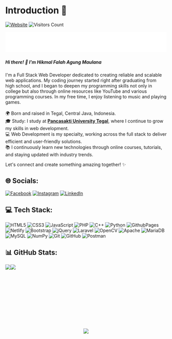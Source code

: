 # Introduction :wave:

[![Website](https://img.shields.io/website?label=Website&logo=windows-terminal&labelColor=white&logoColor=grey&style=for-the-badge&down_color=red&down_message=Down&up_color=%2304AA6D&up_message=Up&url=https%3A%2F%2Fhikmal-falah.com)](https://hikmal-falah.com)
![Visitors Count](https://komarev.com/ghpvc/?username=Superior231&label=visitors&style=for-the-badge)

<p align="center">
  <img src="https://raw.githubusercontent.com/Superior231/Superior231/main/name.svg" alt="Hikmal Falah Agung Maulana" />
</p>

##### **Hi there! 👋 I'm Hikmal Falah Agung Maulana**<br>
I'm a Full Stack Web Developer dedicated to creating reliable and scalable web applications. My coding journey started right after graduating from high school, and I began to deepen my programming skills not only in college but also through online resources like YouTube and various programming courses. In my free time, I enjoy listening to music and playing games.<br><br>
🌍 Born and raised in Tegal, Central Java, Indonesia.<br>
🎓 Study: I study at [**Pancasakti University Tegal**](https://www.upstegal.ac.id/), where I continue to grow my skills in web development.<br>
💻 Web Development is my specialty, working across the full stack to deliver efficient and user-friendly solutions.<br>
📚 I continuously learn new technologies through online courses, tutorials, and staying updated with industry trends.<br>

Let's connect and create something amazing together! ✨


## 🌐 Socials:

[![Facebook](https://img.shields.io/badge/Facebook-%231877F2.svg?logo=Facebook&logoColor=white)](https://facebook.com/hikmal.falah.9) [![Instagram](https://img.shields.io/badge/Instagram-%23E4405F.svg?logo=Instagram&logoColor=white)](https://instagram.com/hikmalfalah231) [![LinkedIn](https://img.shields.io/badge/LinkedIn-%230077B5.svg?logo=linkedin&logoColor=white)](https://linkedin.com/in/hikmal-falah-agung-maulana) 

## 💻 Tech Stack:

![HTML5](https://img.shields.io/badge/html5-%23E34F26.svg?style=for-the-badge&logo=html5&logoColor=white) ![CSS3](https://img.shields.io/badge/css3-%231572B6.svg?style=for-the-badge&logo=css3&logoColor=white) ![JavaScript](https://img.shields.io/badge/javascript-%23323330.svg?style=for-the-badge&logo=javascript&logoColor=%23F7DF1E) ![PHP](https://img.shields.io/badge/php-%23777BB4.svg?style=for-the-badge&logo=php&logoColor=white) ![C++](https://img.shields.io/badge/c++-%2300599C.svg?style=for-the-badge&logo=c%2B%2B&logoColor=white) ![Python](https://img.shields.io/badge/python-3670A0?style=for-the-badge&logo=python&logoColor=ffdd54) ![GithubPages](https://img.shields.io/badge/github%20pages-121013?style=for-the-badge&logo=github&logoColor=white) ![Netlify](https://img.shields.io/badge/netlify-%23000000.svg?style=for-the-badge&logo=netlify&logoColor=#00C7B7) ![Bootstrap](https://img.shields.io/badge/bootstrap-%238511FA.svg?style=for-the-badge&logo=bootstrap&logoColor=white) ![jQuery](https://img.shields.io/badge/jquery-%230769AD.svg?style=for-the-badge&logo=jquery&logoColor=white) ![Laravel](https://img.shields.io/badge/laravel-%23FF2D20.svg?style=for-the-badge&logo=laravel&logoColor=white) ![OpenCV](https://img.shields.io/badge/opencv-%23white.svg?style=for-the-badge&logo=opencv&logoColor=white) ![Apache](https://img.shields.io/badge/apache-%23D42029.svg?style=for-the-badge&logo=apache&logoColor=white) ![MariaDB](https://img.shields.io/badge/MariaDB-003545?style=for-the-badge&logo=mariadb&logoColor=white) ![MySQL](https://img.shields.io/badge/mysql-4479A1.svg?style=for-the-badge&logo=mysql&logoColor=white) ![NumPy](https://img.shields.io/badge/numpy-%23013243.svg?style=for-the-badge&logo=numpy&logoColor=white) ![Git](https://img.shields.io/badge/git-%23F05033.svg?style=for-the-badge&logo=git&logoColor=white) ![GitHub](https://img.shields.io/badge/github-%23121011.svg?style=for-the-badge&logo=github&logoColor=white) ![Postman](https://img.shields.io/badge/Postman-FF6C37?style=for-the-badge&logo=postman&logoColor=white)

## 📊 GitHub Stats:

<div style="display: flex;">
  <img height=200 align="center" src="https://github-readme-stats.vercel.app/api/top-langs/?username=Superior231&theme=vision-friendly-dark&hide_border=false&include_all_commits=true&count_private=false&layout=compact" />
  <img height=200 align="center" src="https://github-readme-stats.vercel.app/api?username=Superior231&theme=vision-friendly-dark&hide_border=false&include_all_commits=true&count_private=false" />
</div>

<footer align="center">
  <img src="https://capsule-render.vercel.app/api?type=waving&color=gradient&height=100&section=footer"/>
</footer>
